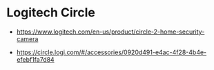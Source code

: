 

# Logitech Circle 

* https://www.logitech.com/en-us/product/circle-2-home-security-camera

* https://circle.logi.com/#/accessories/0920d491-e4ac-4f28-4b4e-efebf1fa7d84


